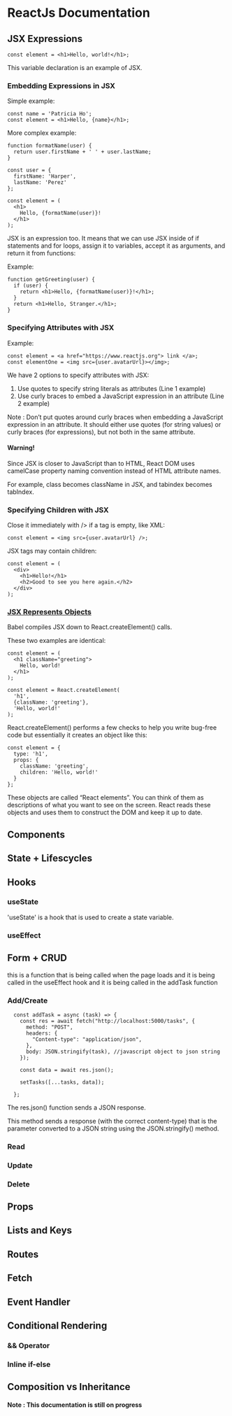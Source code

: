 # ReactJs Documentation

## JSX Expressions

```
const element = <h1>Hello, world!</h1>;
```

This variable declaration is an example of JSX.

### Embedding Expressions in JSX

Simple example:

```
const name = 'Patricia Ho';
const element = <h1>Hello, {name}</h1>;
```

More complex example:

```
function formatName(user) {
  return user.firstName + ' ' + user.lastName;
}

const user = {
  firstName: 'Harper',
  lastName: 'Perez'
};

const element = (
  <h1>
    Hello, {formatName(user)}!
  </h1>
);
```

JSX is an expression too. It means that we can use JSX inside of if statements and for loops, assign it to variables, accept it as arguments, and return it from functions:

Example:

```
function getGreeting(user) {
  if (user) {
    return <h1>Hello, {formatName(user)}!</h1>;
  }
  return <h1>Hello, Stranger.</h1>;
}
```

### Specifying Attributes with JSX

Example:

```
const element = <a href="https://www.reactjs.org"> link </a>;
const elementOne = <img src={user.avatarUrl}></img>;
```

We have 2 options to specify attributes with JSX:
1. Use quotes to specify string literals as attributes (Line 1 example)
2. Use curly braces to embed a JavaScript expression in an attribute (Line 2 example)

Note :
Don’t put quotes around curly braces when embedding a JavaScript expression in an attribute. It should either use quotes (for string values) or curly braces (for expressions), but not both in the same attribute.


#### Warning!

Since JSX is closer to JavaScript than to HTML, React DOM uses camelCase property naming convention instead of HTML attribute names.

For example, class becomes className in JSX, and tabindex becomes tabIndex.


### Specifying Children with JSX

Close it immediately with /> if a tag is empty, like XML:

```
const element = <img src={user.avatarUrl} />;
```

JSX tags may contain children:

```
const element = (
  <div>
    <h1>Hello!</h1>
    <h2>Good to see you here again.</h2>
  </div>
);

```

### [JSX Represents Objects](https://scrimba.com/scrim/cZJ2Kcz)

Babel compiles JSX down to React.createElement() calls.

These two examples are identical:

```
const element = (
  <h1 className="greeting">
    Hello, world!
  </h1>
);

const element = React.createElement(
  'h1',
  {className: 'greeting'},
  'Hello, world!'
);
```

React.createElement() performs a few checks to help you write bug-free code but essentially it creates an object like this:

```
const element = {
  type: 'h1',
  props: {
    className: 'greeting',
    children: 'Hello, world!'
  }
};
```

These objects are called “React elements”. You can think of them as descriptions of what you want to see on the screen. React reads these objects and uses them to construct the DOM and keep it up to date.


## Components


## State + Lifescycles




## Hooks

### useState

'useState' is a hook that is used to create a state variable.

### useEffect



## Form + CRUD

this is a function that is being called when the page loads and it is being called in the useEffect hook and it is being called in the addTask function 

### Add/Create
```
  const addTask = async (task) => { 
    const res = await fetch("http://localhost:5000/tasks", {
      method: "POST",
      headers: {
        "Content-type": "application/json",
      },
      body: JSON.stringify(task), //javascript object to json string
    });

    const data = await res.json();

    setTasks([...tasks, data]);

  };
```

The res.json() function sends a JSON response.

This method sends a response (with the correct content-type) that is the parameter converted to a JSON string using the JSON.stringify() method.




### Read




### Update




### Delete 






## Props



## Lists and Keys




## Routes



## Fetch


## Event Handler


## Conditional Rendering

### && Operator


### Inline if-else




## Composition vs Inheritance




#### Note : This documentation is still on progress
